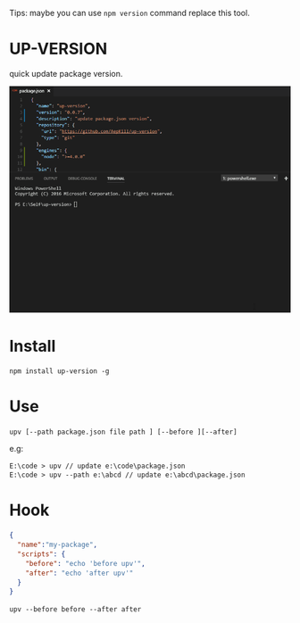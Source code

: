 Tips: maybe you can use `npm version` command replace this tool.

# UP-VERSION

quick update package version.



![effect image](https://raw.githubusercontent.com/AepKill/up-version/master/static/xxx.gif)



# Install

`npm install up-version -g`

# Use

`upv [--path package.json file path ] [--before ][--after]`

e.g:

```shell
E:\code > upv // update e:\code\package.json
E:\code > upv --path e:\abcd // update e:\abcd\package.json
```

# Hook

```json
{
  "name":"my-package",
  "scripts": {
    "before": "echo 'before upv'",
    "after": "echo 'after upv'"
  }
}
```

`upv --before before --after after`





